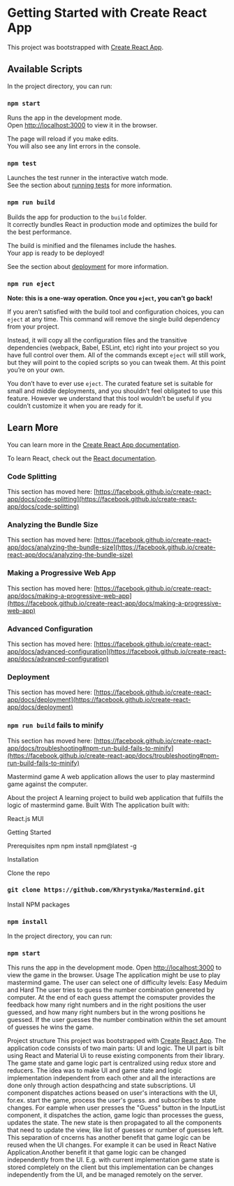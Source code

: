 # Getting Started with Create React App

This project was bootstrapped with [Create React App](https://github.com/facebook/create-react-app).

## Available Scripts

In the project directory, you can run:

### `npm start`

Runs the app in the development mode.\
Open [http://localhost:3000](http://localhost:3000) to view it in the browser.

The page will reload if you make edits.\
You will also see any lint errors in the console.

### `npm test`

Launches the test runner in the interactive watch mode.\
See the section about [running tests](https://facebook.github.io/create-react-app/docs/running-tests) for more information.

### `npm run build`

Builds the app for production to the `build` folder.\
It correctly bundles React in production mode and optimizes the build for the best performance.

The build is minified and the filenames include the hashes.\
Your app is ready to be deployed!

See the section about [deployment](https://facebook.github.io/create-react-app/docs/deployment) for more information.

### `npm run eject`

**Note: this is a one-way operation. Once you `eject`, you can’t go back!**

If you aren’t satisfied with the build tool and configuration choices, you can `eject` at any time. This command will remove the single build dependency from your project.

Instead, it will copy all the configuration files and the transitive dependencies (webpack, Babel, ESLint, etc) right into your project so you have full control over them. All of the commands except `eject` will still work, but they will point to the copied scripts so you can tweak them. At this point you’re on your own.

You don’t have to ever use `eject`. The curated feature set is suitable for small and middle deployments, and you shouldn’t feel obligated to use this feature. However we understand that this tool wouldn’t be useful if you couldn’t customize it when you are ready for it.

## Learn More

You can learn more in the [Create React App documentation](https://facebook.github.io/create-react-app/docs/getting-started).

To learn React, check out the [React documentation](https://reactjs.org/).

### Code Splitting

This section has moved here: [https://facebook.github.io/create-react-app/docs/code-splitting](https://facebook.github.io/create-react-app/docs/code-splitting)

### Analyzing the Bundle Size

This section has moved here: [https://facebook.github.io/create-react-app/docs/analyzing-the-bundle-size](https://facebook.github.io/create-react-app/docs/analyzing-the-bundle-size)

### Making a Progressive Web App

This section has moved here: [https://facebook.github.io/create-react-app/docs/making-a-progressive-web-app](https://facebook.github.io/create-react-app/docs/making-a-progressive-web-app)

### Advanced Configuration

This section has moved here: [https://facebook.github.io/create-react-app/docs/advanced-configuration](https://facebook.github.io/create-react-app/docs/advanced-configuration)

### Deployment

This section has moved here: [https://facebook.github.io/create-react-app/docs/deployment](https://facebook.github.io/create-react-app/docs/deployment)

### `npm run build` fails to minify

This section has moved here: [https://facebook.github.io/create-react-app/docs/troubleshooting#npm-run-build-fails-to-minify](https://facebook.github.io/create-react-app/docs/troubleshooting#npm-run-build-fails-to-minify)

Mastermind game
A web application allows the user to play mastermind game against the computer.

About the project
A learning project to build web application that fulfills the logic of mastermind game.
Built With
The application built with:

React.js
MUI

Getting Started

Prerequisites
npm
npm install npm@latest -g

Installation

Clone the repo

### `git clone https://github.com/Khrystynka/Mastermind.git`

Install NPM packages

### `npm install`

In the project directory, you can run:

### `npm start`

This runs the app in the development mode.
Open [http://localhost:3000](http://localhost:3000) to view the game in the browser.
Usage
The application might be use to play mastermind game. The user can select one of difficulty levels:
Easy
Meduim and
Hard
The user tries to guess the number combination genereted by computer. At the end of each guess attempt the comsputer provides the feedback how many right numbers and in the right positions the user guessed, and how many right numbers but in the wrong positions he guessed. If the user guesses the number combination within the set amount of guesses he wins the game.

Project structure
This project was bootstrapped with [Create React App](https://github.com/facebook/create-react-app). The application code consists of two main parts: UI and logic. The UI part is bilt using React and Material Ui to reuse existing components from their library. The game state and game logic part is centralized using redux store and reducers. The idea was to make UI and game state and logic implementation independent from each other and all the interactions are done only through action despathcing and state subscriptions. UI component dispatches actions beased on user's interactions with the UI, for.ex. start the game, process the user's guess. and subscribes to state changes. For eample when user presses the "Guess" button in the InputList component, it dispatches the action, game logic than processes the guess, updates the state. The new state is then propagated to all the components that need to update the view, like list of guesses or number of guesses left.
This separation of cncerns has another benefit that game logic can be reused when the UI changes. For example it can be used in React Native Application.Another benefit it that game logic can be changed independently from the UI. E.g. with current implementation game state is stored completely on the client but this implementation can be changes independently from the UI, and be managed remotely on the server.
